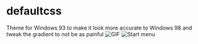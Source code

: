 # defaultcss
Theme for Windows 93 to make it look more accurate to Windows 98 and tweak the gradient to not be as painful
![GIF](https://i.imgur.com/MVHRYyP.gif)
![Start menu](https://i.imgur.com/OUOKdOE.png)
